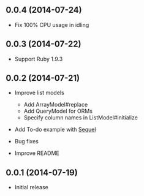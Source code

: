 ## 0.0.4 (2014-07-24)

* Fix 100% CPU usage in idling

## 0.0.3 (2014-07-22)

* Support Ruby 1.9.3

## 0.0.2 (2014-07-21)

* Improve list models
  
  * Add ArrayModel#replace
  * Add QueryModel for ORMs
  * Specify column names in ListModel#initialize

* Add To-do example with [Sequel](http://sequel.jeremyevans.net/)

* Bug fixes

* Improve README

## 0.0.1 (2014-07-19)

* Initial release
